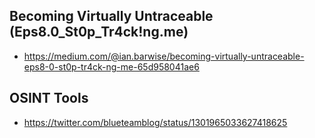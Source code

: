 ## Becoming Virtually Untraceable (Eps8.0_St0p_Tr4ck!ng&#46;me)
* https://medium.com/@ian.barwise/becoming-virtually-untraceable-eps8-0-st0p-tr4ck-ng-me-65d958041ae6

## OSINT Tools
* https://twitter.com/blueteamblog/status/1301965033627418625





